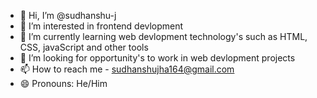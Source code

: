 - 👋 Hi, I’m @sudhanshu-j
- 👀 I’m interested in frontend devlopment
- 🌱 I’m currently learning web devlopment technology's such as HTML, CSS, javaScript and other tools
- 💞️ I’m looking for opportunity's to work in web devlopment projects
- 📫 How to reach me - sudhanshujha164@gmail.com
- 😄 Pronouns: He/Him

<!---
sudhanshu-j/sudhanshu-j is a ✨ special ✨ repository because its `README.md` (this file) appears on your GitHub profile.
You can click the Preview link to take a look at your changes.
--->
